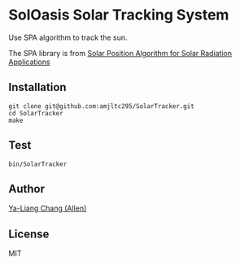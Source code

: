 # SolOasis Solar Tracking System

Use SPA algorithm to track the sun.

The SPA library is from [Solar Position Algorithm for
Solar Radiation Applications](https://www.nrel.gov/docs/fy08osti/34302.pdf)

## Installation
```
git clone git@github.com:amjltc295/SolarTracker.git
cd SolarTracker
make
```

## Test
```
bin/SolarTracker
```

## Author
[Ya-Liang Chang (Allen)](https://github.com/amjltc295/)

## License
MIT
